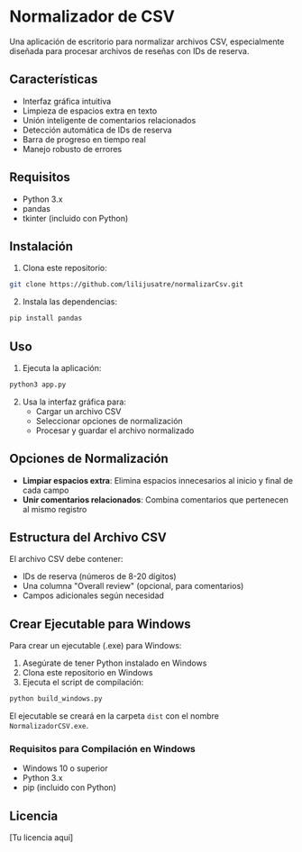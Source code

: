 # Normalizador de CSV

Una aplicación de escritorio para normalizar archivos CSV, especialmente
diseñada para procesar archivos de reseñas con IDs de reserva.

## Características

- Interfaz gráfica intuitiva
- Limpieza de espacios extra en texto
- Unión inteligente de comentarios relacionados
- Detección automática de IDs de reserva
- Barra de progreso en tiempo real
- Manejo robusto de errores

## Requisitos

- Python 3.x
- pandas
- tkinter (incluido con Python)

## Instalación

1. Clona este repositorio:

```bash
git clone https://github.com/lilijusatre/normalizarCsv.git
```

2. Instala las dependencias:

```bash
pip install pandas
```

## Uso

1. Ejecuta la aplicación:

```bash
python3 app.py
```

2. Usa la interfaz gráfica para:
   - Cargar un archivo CSV
   - Seleccionar opciones de normalización
   - Procesar y guardar el archivo normalizado

## Opciones de Normalización

- **Limpiar espacios extra**: Elimina espacios innecesarios al inicio y final de
  cada campo
- **Unir comentarios relacionados**: Combina comentarios que pertenecen al mismo
  registro

## Estructura del Archivo CSV

El archivo CSV debe contener:

- IDs de reserva (números de 8-20 dígitos)
- Una columna "Overall review" (opcional, para comentarios)
- Campos adicionales según necesidad

## Crear Ejecutable para Windows

Para crear un ejecutable (.exe) para Windows:

1. Asegúrate de tener Python instalado en Windows
2. Clona este repositorio en Windows
3. Ejecuta el script de compilación:

```bash
python build_windows.py
```

El ejecutable se creará en la carpeta `dist` con el nombre
`NormalizadorCSV.exe`.

### Requisitos para Compilación en Windows

- Windows 10 o superior
- Python 3.x
- pip (incluido con Python)

## Licencia

[Tu licencia aquí]
